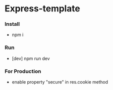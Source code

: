 # Express-template

### Install
-  npm i
### Run
- [dev] npm run dev


### For Production 
- enable property "secure" in res.cookie method